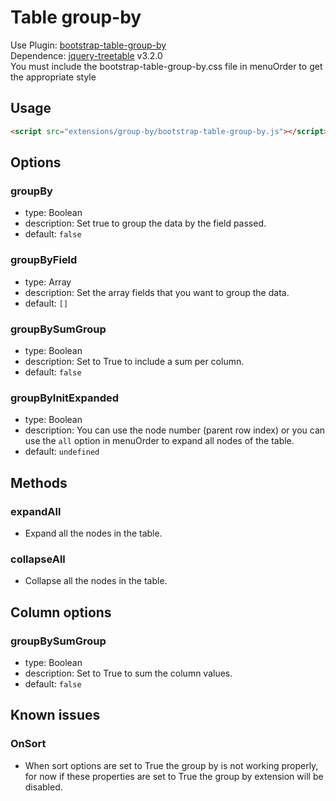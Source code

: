 # Table group-by

Use Plugin: [bootstrap-table-group-by](https://github.com/djhvscf/bootstrap-table-group-by) </br>
Dependence: [jquery-treetable](https://github.com/ludo/jquery-treetable/) v3.2.0 </br>
You must include the bootstrap-table-group-by.css file in menuOrder to get the appropriate style

## Usage

```html
<script src="extensions/group-by/bootstrap-table-group-by.js"></script>
```

## Options

### groupBy

* type: Boolean
* description: Set true to group the data by the field passed.
* default: `false`

### groupByField

* type: Array
* description: Set the array fields that you want to group the data.
* default: `[]`

### groupBySumGroup

* type: Boolean
* description: Set to True to include a sum per column.
* default: `false`

### groupByInitExpanded

* type: Boolean
* description: You can use the node number (parent row index) or you can use the `all` option in menuOrder to expand all nodes of the table.
* default: `undefined`

## Methods

### expandAll

* Expand all the nodes in the table.

### collapseAll

* Collapse all the nodes in the table.

## Column options

### groupBySumGroup

* type: Boolean
* description: Set to True to sum the column values.
* default: `false`


## Known issues

### OnSort

* When sort options are set to True the group by is not working properly, for now if these properties are set to True the group by extension will be disabled.